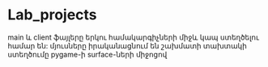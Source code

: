 # Lab_projects
main և client ֆայլերը երկու համակարգիչների միջև կապ ստեղծելու համար են:
մյուսները իրականացնում են շախմատի տախտակի ստեղծումը pygame-ի surface-ների միջոցով
